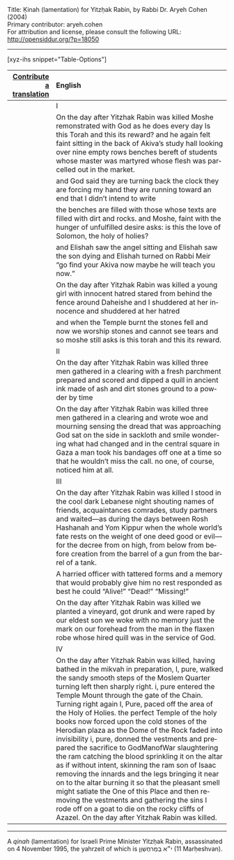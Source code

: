 <html>
<head></head>
<body>
Title: Ḳinah (lamentation) for Yitzḥak Rabin, by Rabbi Dr. Aryeh Cohen (2004)<br />
Primary contributor: aryeh.cohen<br />
For attribution and license, please consult the following URL: <a href="http://opensiddur.org/?p=18050">http://opensiddur.org/?p=18050</a>
<p />
<hr />

[xyz-ihs snippet="Table-Options"]<table style="margin-left: auto; margin-right: auto;" class="draggable">
<thead><tr><th id="x" style="text-align: right;"><a href="/translate/" target="_blank" rel="noopener">Contribute a translation</a></th><th style="text-align: left;">English</th></tr></thead>
<tbody>
<tr><td style="vertical-align:top;">
<div class="liturgy" lang="he">

</span></div></td>
 
<td style="vertical-align:top;">
<div class="english" lang="en">
I
</div></td></tr>


<tr><td style="vertical-align:top;">
<div class="liturgy" lang="he">

</span></div></td>
 
<td style="vertical-align:top;">
<div class="english" lang="en">
On the day after Yitzhak Rabin was killed
Moshe remonstrated with God
as he does every day
Is this Torah and this its reward?
and he again felt faint sitting
in the back of Akiva’s study hall
looking over nine empty rows
benches bereft of students whose
master was martyred whose 
flesh was parcelled
out in the market.
</div></td></tr>


<tr><td style="vertical-align:top;">
<div class="liturgy" lang="he">

</span></div></td>
 
<td style="vertical-align:top;">
<div class="english" lang="en">
and God said they are turning 
back the clock they are forcing
my hand they are running toward 
an end that I didn’t intend to write
</div></td></tr>


<tr><td style="vertical-align:top;">
<div class="liturgy" lang="he">

</span></div></td>
 
<td style="vertical-align:top;">
<div class="english" lang="en">
the benches are filled with those
whose texts are filled with dirt and 
rocks. and Moshe, faint with the
hunger of unfulfilled desire
asks: is this the love of 
Solomon, the holy of holies?
</div></td></tr>


<tr><td style="vertical-align:top;">
<div class="liturgy" lang="he">

</span></div></td>
 
<td style="vertical-align:top;">
<div class="english" lang="en">
and Elishah saw the angel sitting
and Elishah saw the son dying 
and Elishah turned on Rabbi Meir 
“go find your Akiva now
maybe he will teach you now.”
</div></td></tr>


<tr><td style="vertical-align:top;">
<div class="liturgy" lang="he">

</span></div></td>
 
<td style="vertical-align:top;">
<div class="english" lang="en">
On the day after Yitzhak Rabin was killed
a young girl with innocent
hatred stared from behind 
the fence around Daheishe
and I shuddered at her innocence
and shuddered at her hatred
</div></td></tr>


<tr><td style="vertical-align:top;">
<div class="liturgy" lang="he">

</span></div></td>
 
<td style="vertical-align:top;">
<div class="english" lang="en">
and when the Temple burnt the 
stones fell
and now
we worship stones and cannot
see tears and so moshe still asks
is this torah and this its reward.
</div></td></tr>


<tr><td style="vertical-align:top;">
<div class="liturgy" lang="he">

</span></div></td>
 
<td style="vertical-align:top;">
<div class="english" lang="en">
II
</div></td></tr>


<tr><td style="vertical-align:top;">
<div class="liturgy" lang="he">

</span></div></td>
 
<td style="vertical-align:top;">
<div class="english" lang="en">
On the day after Yitzhak Rabin was killed
three men gathered in a clearing 
with a fresh parchment 
prepared and scored
and dipped a quill 
in ancient ink
made of ash
and dirt 
stones ground to a 
powder by time
</div></td></tr>


<tr><td style="vertical-align:top;">
<div class="liturgy" lang="he">

</span></div></td>
 
<td style="vertical-align:top;">
<div class="english" lang="en">
On the day after Yitzhak Rabin was killed
three men gathered in a clearing 
and wrote woe and mourning
sensing the dread that was
approaching 
God sat on the side
in sackloth and smile
wondering what had changed
and in the central square in Gaza
a man took his bandages off one at 
a time so that he wouldn’t miss the call. 
no one, of course, noticed him at all.
</div></td></tr>


<tr><td style="vertical-align:top;">
<div class="liturgy" lang="he">

</span></div></td>
 
<td style="vertical-align:top;">
<div class="english" lang="en">
III
</div></td></tr>


<tr><td style="vertical-align:top;">
<div class="liturgy" lang="he">

</span></div></td>
 
<td style="vertical-align:top;">
<div class="english" lang="en">
On the day after Yitzhak Rabin was killed
I stood in the cool dark Lebanese night
shouting names of friends, acquaintances 
comrades, study partners
and waited—as during the days between
Rosh Hashanah and Yom Kippur
when the whole world’s fate rests 
on the weight of one deed good
or evil—for the decree 
from on high, from below
from before creation 
from the barrel of a gun
from the barrel of a tank.
</div></td></tr>


<tr><td style="vertical-align:top;">
<div class="liturgy" lang="he">

</span></div></td>
 
<td style="vertical-align:top;">
<div class="english" lang="en">
A harried officer with tattered 
forms and a memory
that would probably 
give him no rest
responded 
as best he could
“Alive!”
“Dead!”
“Missing!”
</div></td></tr>


<tr><td style="vertical-align:top;">
<div class="liturgy" lang="he">

</span></div></td>
 
<td style="vertical-align:top;">
<div class="english" lang="en">
On the day after Yitzhak Rabin was killed
we planted a vineyard, got drunk
and were raped by our eldest son
we woke with no memory
just the mark on our forehead 
from the man in the flaxen robe
whose hired quill was in the 
service of God.
</div></td></tr>


<tr><td style="vertical-align:top;">
<div class="liturgy" lang="he">

</span></div></td>
 
<td style="vertical-align:top;">
<div class="english" lang="en">
IV
</div></td></tr>


<tr><td style="vertical-align:top;">
<div class="liturgy" lang="he">

</span></div></td>
 
<td style="vertical-align:top;">
<div class="english" lang="en">
On the day after Yitzhak Rabin was killed,
having bathed in the mikvah in
preparation, I, pure, walked 
the sandy smooth steps 
of the Moslem Quarter
turning left then sharply right. i, pure 
entered the Temple Mount through the gate
of the Chain. Turning right again
I, Pure, paced off the area of the 
Holy of Holies.
the perfect Temple of the holy
books now forced upon the cold 
stones of the Herodian plaza
as the Dome of the Rock faded into 
invisibility i, pure, donned the vestments and 
prepared the sacrifice to GodManofWar
slaughtering the ram catching the blood
sprinkling it on the altar as if without 
intent, skinning the ram son of Isaac
removing the innards and the legs 
bringing it near on to the altar
burning it so that the pleasant smell
might satiate the One of this Place
and then removing the vestments
and gathering the sins I rode off
on a goat to die on the rocky cliffs of Azazel.
On the day after Yitzhak Rabin was killed.
</div></td>
</tr>
</tbody></table>

<hr />

A <em>qinah</em> (lamentation) for Israeli Prime Minister Yitzḥak Rabin, assassinated on 4 November 1995, the yahrzeit of which is י״א בְּמַרחֶשְׁוָן ‎(11 Marḥeshvan).

&nbsp;
</body>
</html>